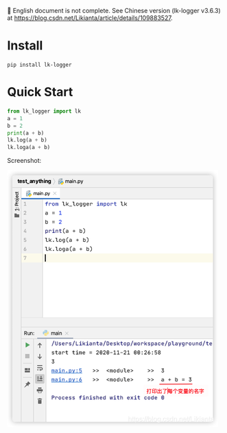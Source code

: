 
📝 English document is not complete. See Chinese version (lk-logger v3.6.3) at
<https://blog.csdn.net/Likianta/article/details/109883527>.

# Install

```
pip install lk-logger
```

# Quick Start

```python
from lk_logger import lk
a = 1
b = 2
print(a + b)
lk.log(a + b)
lk.loga(a + b)
```

Screenshot:

![](.assets/20201121014611469.png)
